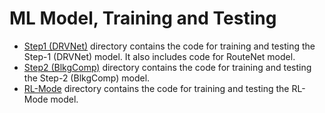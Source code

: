 # ML Model, Training and Testing
- [Step1 (DRVNet)](./DRVNet) directory contains the code for training and testing the Step-1 (DRVNet) model. It also includes code for RouteNet model.
- [Step2 (BlkgComp)](./BlkgComp) directory contains the code for training and testing the Step-2 (BlkgComp) model.
- [RL-Mode](./RL) directory contains the code for training and testing the RL-Mode model.